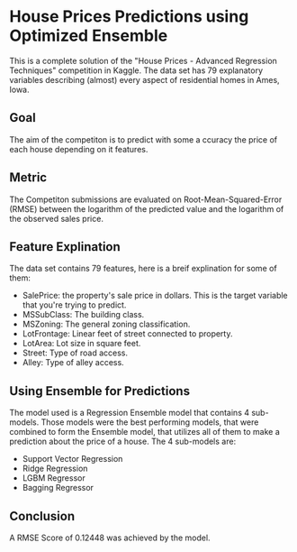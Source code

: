# House Prices Predictions using Optimized Ensemble
This is a complete solution of the "House Prices - Advanced Regression Techniques" competition in Kaggle. The data set has 79 explanatory variables describing (almost) every aspect of residential homes in Ames, Iowa. 
## Goal
The aim of the competiton is to predict with some a ccuracy the price of each house depending on it features.
## Metric
The Competiton submissions are evaluated on Root-Mean-Squared-Error (RMSE) between the logarithm of the predicted value and the logarithm of the observed sales price. 
## Feature Explination
The data set contains 79 features, here is a breif explination for some of them:
* SalePrice: the property's sale price in dollars. This is the target variable that you're trying to predict.
* MSSubClass: The building class.
* MSZoning: The general zoning classification.
* LotFrontage: Linear feet of street connected to property.
* LotArea: Lot size in square feet.
* Street: Type of road access.
* Alley: Type of alley access.
## Using Ensemble for Predictions
The model used is a Regression Ensemble model that contains 4 sub-models. 
Those models were the best performing models, that were combined to form the Ensemble model, that utilizes all of them to make a prediction about the price of a house.
The 4 sub-models are:
* Support Vector Regression
* Ridge Regression
* LGBM Regressor
* Bagging Regressor

## Conclusion
A RMSE Score of 0.12448 was achieved by the model.
